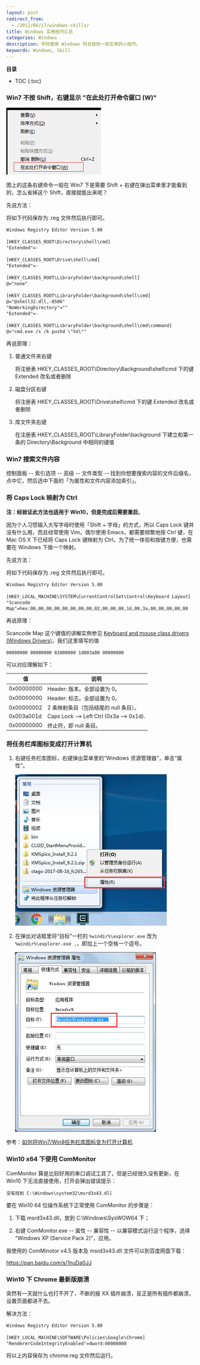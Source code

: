 ```yaml
---
layout: post
redirect_from:
  - /2012/06/17/windows-skills/
title: Windows 实用技巧汇总
categories: Windows
description: 平时使用 Windows 时总结的一些实用的小技巧。
keywords: Windows, Skill
---
```


**目录**

* TOC
{:toc}

### Win7 不按 Shift，右键显示 "在此处打开命令窗口 (W)"

<img src="/images/posts/windows/rclick.png" alt="Windows Skills" />

图上的这条右键命令一般在 Win7 下是需要 Shift + 右键在弹出菜单里才能看到的，怎么省掉这个 Shift，直接就能出来呢？

先说方法：

将如下代码保存为 .reg 文件然后执行即可。

```
Windows Registry Editor Version 5.00

[HKEY_CLASSES_ROOT\Directory\shell\cmd]
"Extended"=-

[HKEY_CLASSES_ROOT\Drive\shell\cmd]
"Extended"=-

[HKEY_CLASSES_ROOT\LibraryFolder\background\shell]
@="none"

[HKEY_CLASSES_ROOT\LibraryFolder\background\shell\cmd]
@="@shell32.dll,-8506"
"NoWorkingDirectory"=""
"Extended"=-

[HKEY_CLASSES_ROOT\LibraryFolder\background\shell\cmd\command]
@="cmd.exe /s /k pushd \"%V\""
```

再说原理：

1. 普通文件夹右键

   将注册表 HKEY_CLASSES_ROOT\Directory\Background\shell\cmd 下的键 Extended 改名或者删除

2. 磁盘分区右键

   将注册表 HKEY_CLASSES_ROOT\Drive\shell\cmd 下的键 Extended 改名或者删除

3. 库文件夹右键

   在注册表 HKEY_CLASSES_ROOT\LibraryFolder\background 下建立和第一条的 Directory\Background 中相同的键值

### Win7 搜索文件内容

控制面板 -- 索引选项 -- 高级 -- 文件类型 -- 找到你想要搜索内容的文件后缀名，点中它，然后选中下面的「为属性和文件内容添加索引」。

### 将 Caps Lock 映射为 Ctrl

**注：**经验证此方法也适用于 Win10，但是完成后需要**重启**。

因为个人习惯输入大写字母时使用「Shift + 字母」的方式，所以 Caps Lock 键并没有什么用，而且经常使用 Vim，偶尔使用 Emacs，都需要频繁地按 Ctrl 键，在 Mac OS X 下已经将 Caps Lock 键映射为 Ctrl，为了统一体验和按键方便，也需要在 Windows 下做一个映射。

先说方法：

将如下代码保存为 .reg 文件然后执行即可。

```
Windows Registry Editor Version 5.00

[HKEY_LOCAL_MACHINE\SYSTEM\CurrentControlSet\Control\Keyboard Layout]
"Scancode Map"=hex:00,00,00,00,00,00,00,00,02,00,00,00,1d,00,3a,00,00,00,00,00
```

再说原理：

Scancode Map 这个键值的讲解实例参见 [Keyboard and mouse class drivers (Windows Drivers)](https://msdn.microsoft.com/en-us/library/windows/hardware/jj128267(v=vs.85).aspx#code-snippet-1)，我们这里填写的值

```
00000000 00000000 02000000 1d003a00 00000000
```

可以对应理解如下：

| 值         | 说明                                     |
|------------|------------------------------------------|
| 0x00000000 | Header: 版本。全部设置为 0。             |
| 0x00000000 | Header: 标志。全部设置为 0。             |
| 0x00000002 | 2 条映射条目（包括结尾的 null 条目）。   |
| 0x003a001d | Caps Lock --> Left Ctrl (0x3a --> 0x1d). |
| 0x00000000 | 终止符，即 null 条目。                   |

### 将任务栏库图标变成打开计算机

1. 右键任务栏库图标，右键弹出菜单里的“Windows 资源管理器”，单击“属性”。

   ![](/images/posts/windows/library-to-computer-step-1.jpg)

2. 在弹出对话框里将“目标”一栏的 `%windir%\explorer.exe` 改为 `%windir%\explorer.exe ,`，即加上一个空格一个逗号。

   ![](/images/posts/windows/library-to-computer-step-2.png)

参考：[如何将Win7/Win8任务栏库图标变为打开计算机](http://jingyan.baidu.com/article/046a7b3ee71d61f9c27fa91a.html)

### Win10 x64 下使用 ComMonitor

ComMonitor 算是比较好用的串口调试工具了，但是已经很久没有更新，在 Win10 下无法直接使用，打开会弹出错误提示：

```
没有找到 C:\Windows\system32\msrd3x43.dll
```

要在 Win10 64 位操作系统下正常使用 ComMonitor 的步骤是：

1. 下载 msrd3x43.dll，放到 C:\Windows\SysWOW64 下；

2. 右键 ComMonitor.exe -- 属性 -- 兼容性 -- 以兼容模式运行这个程序，选择 “Windows XP (Service Pack 2)”，应用。

我使用的 ComMinotor v4.5 版本及 msrd3x43.dll 文件可以到百度网盘下载：

<https://pan.baidu.com/s/1nuDa0JJ>

### Win10 下 Chrome 最新版崩溃

突然有一天就什么也打不开了，不断的报 XX 插件崩溃，反正是所有插件都崩溃，设置页面都进不去。

解决方法：

```
Windows Registry Editor Version 5.00

[HKEY_LOCAL_MACHINE\SOFTWARE\Policies\Google\Chrome]
"RendererCodeIntegrityEnabled"=dword:00000000
```

将以上内容保存为 chrome.reg 文件然后运行。
